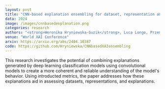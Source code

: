 ```yaml
---
layout: post
title: "CNN-based explanation ensembling for dataset, representation and explanations evaluation"
data: 2024
image: /images/cnnbasedexplanation.png
categories: research
authors: "<strong>Weronika Hryniewska-Guzik</strong>, Luca Longo, Przemysław Biecek"
venue: "World XAI Conference"
arxiv: https://arxiv.org/abs/2404.10387
code: https://github.com/Hryniewska/CNNbasedXAIensembling
---
```

This research investigates the potential of combining explanations generated by deep learning classification models using convolutional models to create a more coherent and reliable understanding of the model's behavior. Using introducted metrics, the paper addresses how these explanations aid in assessing datasets, representations, and explanations.
